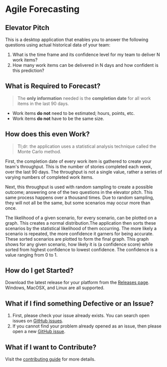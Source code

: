 # Agile Forecasting

## Elevator Pitch

This is a desktop application that enables you to answer the following questions using actual historical data of your team:

1. What is the time frame and its confidence level for my team to deliver N work items?
2. How many work items can be delivered in N days and how confident is this prediction?

## What is Required to Forecast?

> The **only information** needed is the **completion date** for all work items in the last 90 days.

- Work items **do not** need to be estimated; hours, points, etc.
- Work items **do not** have to be the same size.

## How does this even Work?

> Tl;dr: the application uses a statistical analysis technique called the Monte Carlo method.

First, the completion date of every work item is gathered to create your team's throughput. This is the number of stories completed each week, over the last 90 days. The throughput is not a single value, rather a series of varying numbers of completed work items.

Next, this throughput is used with random sampling to create a possible outcome; answering one of the two questions in the elevator pitch. This same process happens over a thousand times. Due to random sampling, they will not all be the same, but some scenarios may occur more than once.

The likelihood of a given scenario, for every scenario, can be plotted on a graph. This creates a normal distribution.The application then sorts these scenarios by the statistical likelihood of them occurring. The more likely a scenario is repeated, the more confidence it garners for being accurate. These sorted scenarios are plotted to form the final graph. This graph shows for any given scenario, how likely it is (a confidence score) while sorted from highest confidence to lowest confidence. The confidence is a value ranging from 0 to 1.

## How do I get Started?

Download the latest release for your platform from the [Releases page](https://github.com/andrew-codes/forecast-work/releases). Windows, MacOSX, and Linux are all supported.

## What if I find something Defective or an Issue?

1. First, please check your issue already exists. You can search open issues on [GitHub issues](https://github.com/andrew-codes/forecast-work/issues).
2. If you cannot find your problem already opened as an issue, then please open a new [GitHub issue](https://github.com/andrew-codes/forecast-work/issues/new).

## What if I want to Contribute?

Visit the [contributing guide](./docs/contributing.md) for more details.
